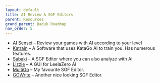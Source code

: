```yaml
---
layout: default
title: AI Review & SGF Editors
parent: Resources
grand_parent: Baduk Roadmap
nav_order: 5
---
```


- <a href="https://ai-sensei.com/" target="_blank">AI Sensei</a> – Review your games with AI according to your level
- <a href="https://github.com/sanderland/katrain/releases/latest" target="_blank">Katrain</a> – A Software that uses KataGo AI to train you. Has numerous features.
- <a href="https://sabaki.yichuanshen.de/" target="_blank">Sabaki</a> – A SGF Editor where you can also analyze with AI
- <a href="https://github.com/featurecat/lizzie/releases/latest" target="_blank">Lizzie</a> – A GUI for LeelaZero AI
- <a href="https://en.freedownloadmanager.org/Windows-PC/MultiGo-FREE.html" target="_blank">MultiGo</a> – My favourite SGF Editor.
- <a href="http://gowrite.net/" target="_blank">GOWrite</a> – Another nice looking SGF Editor.
